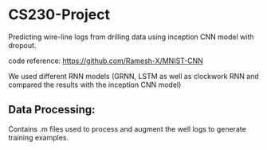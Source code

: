 # CS230-Project
Predicting wire-line logs from drilling data using inception CNN model with dropout. 

code reference: https://github.com/Ramesh-X/MNIST-CNN

We used different RNN models (GRNN, LSTM as well as clockwork RNN and compared the results with the inception CNN model)

## Data Processing:
Contains .m files used to process and augment the well logs to generate training examples.
